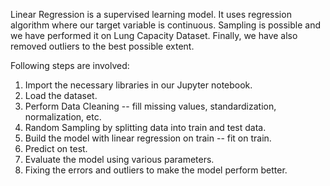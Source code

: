 Linear Regression is a supervised learning model. It uses regression algorithm where our target variable is continuous. Sampling is possible and we have performed it on Lung Capacity Dataset. Finally, we have also removed outliers to the best possible extent.

Following steps are involved:

1. Import the necessary libraries in our Jupyter notebook.
2. Load the dataset.
3. Perform Data Cleaning -- fill missing values, standardization, normalization, etc.
4. Random Sampling by splitting data into train and test data.
5. Build the model with linear regression on train -- fit on train.
6. Predict on test.
7. Evaluate the model using various parameters.
8. Fixing the errors and outliers to make the model perform better.
